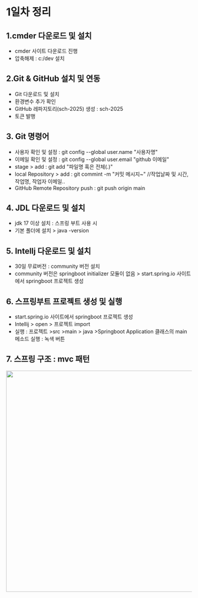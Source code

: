 # 1일차 정리

## 1.cmder 다운로드 및 설치
- cmder 사이트 다운로드 진행
- 압축해제 : c:/dev 설치

## 2.Git & GitHub 설치 및 연동
- Git 다운로드 및 설치
- 환경변수 추가 확인
- GitHub 레파지토리(sch-2025) 생성 : sch-2025
- 토큰 발행

## 3. Git 명령어
- 사용자 확인 및 설정 : git config --global user.name "사용자명"
- 이메일 확인 및 설정 : git config --global user.email "github 이메일"
- stage > add : git add "파일명 혹은 전체(.)"
- local Repository > add : git commint -m "커밋 메시지~" //작업날짜 및 시간, 작업명, 작업자 이메일..
- GitHub Remote Repository push : git push origin main

## 4. JDL 다운로드 및 설치
- jdk 17 이상 설치 : 스프링 부트 사용 시
- 기본 폴더에 설치 > java -version

## 5. Intellj 다운로드 및 설치
- 30일 무료버전 : community 버전 설치
- community 버전은 springboot initializer 모듈이 없음 > start.spring.io 사이트에서 springboot 프로젝트 생성

## 6. 스프링부트 프로젝트 생성 및 실행
- start.spring.io 사이트에서 springboot 프로젝트 생성
- Intellij > open > 프로젝트 import
- 실행 : 프로젝트 >src >main > java >Springboot Application 클래스의 main 메소드 실행 : 녹색 버튼

## 7. 스프링 구조 : mvc 패턴
<img src="images/mvc.png" width="600">